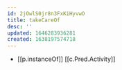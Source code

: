 ```yaml
---
id: 2jOwlS0jr8n3FxKiHyvwO
title: takeCareOf
desc: ''
updated: 1646283936281
created: 1638197574718
---
```




- [[p.instanceOf]] [[c.Pred.Activity]]
